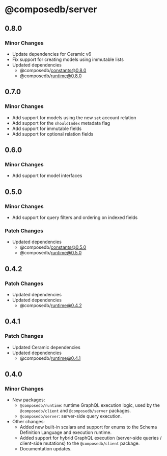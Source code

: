# @composedb/server

## 0.8.0

### Minor Changes

- Update dependencies for Ceramic v6
- Fix support for creating models using immutable lists
- Updated dependencies
  - @composedb/constants@0.8.0
  - @composedb/runtime@0.8.0

## 0.7.0

### Minor Changes

- Add support for models using the new `set` account relation
- Add support for the `shouldIndex` metadata flag
- Add support for immutable fields
- Add support for optional relation fields

## 0.6.0

### Minor Changes

- Add support for model interfaces

## 0.5.0

### Minor Changes

- Add support for query filters and ordering on indexed fields

### Patch Changes

- Updated dependencies
  - @composedb/constants@0.5.0
  - @composedb/runtime@0.5.0

## 0.4.2

### Patch Changes

- Updated dependencies
- Updated dependencies
  - @composedb/runtime@0.4.2

## 0.4.1

### Patch Changes

- Updated Ceramic dependencies
- Updated dependencies
  - @composedb/runtime@0.4.1

## 0.4.0

### Minor Changes

- New packages:
  - `@composedb/runtime`: runtime GraphQL execution logic, used by the
    `@composedb/client` and `@composedb/server` packages.
  - `@composedb/server`: server-side query execution.
- Other changes:
  - Added new built-in scalars and support for enums to the Schema Definition
    Language and execution runtime.
  - Added support for hybrid GraphQL execution (server-side queries /
    client-side mutations) to the `@composedb/client` package.
  - Documentation updates.
